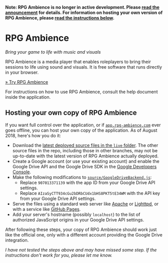 **Note: RPG Ambience is no longer in active development. Please [read the announcement](https://blog.ambience.tabletopsoftware.net/articles/rpg-ambience-future/) for details. For information on hosting your own version of RPG Ambience, please [read the instructions below](#hosting-your-own-copy-of-rpg-ambience).**

# RPG Ambience

*Bring your game to life with music and visuals*

RPG Ambience is a media player that enables roleplayers to bring their sessions to life using sound and visuals. It is free software that runs directly in your browser.

[» Try RPG Ambience](http://rpg-ambience.com/)

For instructions on how to use RPG Ambience, consult the help document inside the application.

## Hosting your own copy of RPG Ambience
If you want full control over the application, or if [`app.rpg-ambience.com`](http://app.rpg-ambience.com/) ever goes offline, you can host your own copy of the application. As of August 2018, here's how you do it:

- Download the [latest deployed source files in the `live` folder](https://github.com/JakobKallin/RPG-Ambience/tree/master/live). The other source files in the repo, including those in other branches, may not be up-to-date with the latest version of RPG Ambience actually deployed.
- Create a Google account (or use your existing account) and enable the Google Drive API and the Google Drive SDK in the [Google Developers Console](https://console.developers.google.com/).
- Make the following modifications to [`source/GoogleDriveBackend.js`](https://github.com/JakobKallin/RPG-Ambience/blob/gh-pages/source/GoogleDriveBackend.js):
  - Replace `907013371139` with the app ID from your Google Drive API settings.
  - Replace `AIzaSyCTT934cGu2bDRbCUdx1bHS8PKT5tE34WM` with the API key from your Google Drive API settings.
- Serve the files using a standard web server like [Apache](https://httpd.apache.org/) or [Lighttpd](http://www.lighttpd.net/), or with a service like [GitHub Pages](https://pages.github.com/).
- Add your server's hostname (possibly `localhost`) to the list of authorized JavaScript origins in your Google Drive API settings.

After following these steps, your copy of RPG Ambience should work just like the official one, only with a different account providing the Google Drive integration.

*I have not tested the steps above and may have missed some step. If the instructions don't work for you, please let me know.*
